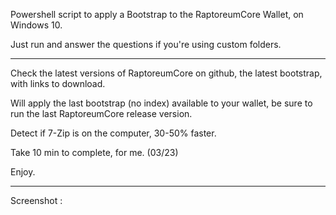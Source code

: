 Powershell script to apply a Bootstrap to the RaptoreumCore Wallet, on Windows 10.

Just run and answer the questions if you're using custom folders.

-----------------------------------

Check the latest versions of RaptoreumCore on github, the latest bootstrap, with links to download.

Will apply the last bootstrap (no index) available to your wallet, be sure to run the last RaptoreumCore release version. 

Detect if 7-Zip is on the computer, 30-50% faster.

Take 10 min to complete, for me. (03/23)

Enjoy.

-----------------------------------

Screenshot :




